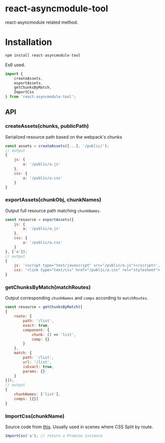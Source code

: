 # react-asyncmodule-tool

react-asyncmodule related method.

# Installation

```javascript
npm install react-asyncmodule-tool
```

Es6 used.

```javascript
import {
    createAssets,
    exportAssets,
    getChunksByMatch,
    ImportCss
} from 'react-asyncmodule-tool';
```


## API

### createAssets(chunks, publicPath)

Serialized resource path based on the webpack's chunks

```javascript
const assets = createAssets([...], '/public/');
// output
{
    js: {
        a: '/public/a.js'
    },
    css: {
        a: '/public/a.css'
    }
}
```

### exportAssets(chunkObj, chunkNames)

Output full resource path matching `chunkNames`.

```javascript
const resource = exportAssets({
    js: {
        a: '/public/a.js'
    },
    css: {
        a: '/public/a.css'
    }
}, ['a']);
// output
{
    js: '<script type="text/javascript" src="/public/a.js"></script>',
    css: '<link type="text/css" href="/public/a.css" rel="stylesheet">'
}
```

### getChunksByMatch(matchRoutes)

Output corresponding `chunkNames` and `comps` according to `matchRoutes`.

```javascript
const resource = getChunksByMatch([
{
    route: {
        path: '/list',
        exact: true,
        component: {
            chunk: () => 'list',
            comp: {}
        }
    },
    match: {
        path: '/list',
        url: '/list',
        isExact: true,
        params: {}
    }
}]);
// output
{
    chunkNames: ['list'],
    comps: [{}]
}
```

### ImportCss(chunkName)

Source code from [this](https://github.com/faceyspacey/babel-plugin-dual-import). Usually used in scenes where CSS Split by route.

```javascript
ImportCss('a'); // return a Promise instance
```